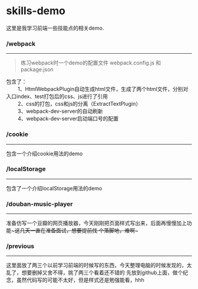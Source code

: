 # skills-demo
这里是我学习前端一些技能点的相关demo.

### /webpack
----------
>练习webpack时一个demo的配置文件 webpack.config.js 和 package.json

包含了：
		<br/>&nbsp;&nbsp;&nbsp;&nbsp;&nbsp;&nbsp;&nbsp;&nbsp;1、HtmlWebpackPlugin自动生成html文件，生成了两个html文件，分别对入口index、test打包后的css、js进行了引用
		<br/>&nbsp;&nbsp;&nbsp;&nbsp;&nbsp;&nbsp;&nbsp;&nbsp;2、css的打包，css和js的分离（ExtractTextPlugin）
		<br/>&nbsp;&nbsp;&nbsp;&nbsp;&nbsp;&nbsp;&nbsp;&nbsp;3、webpack-dev-server的自动刷新
		</br>&nbsp;&nbsp;&nbsp;&nbsp;&nbsp;&nbsp;&nbsp;&nbsp;4、webpack-dev-server启动端口号的配置
		
### /cookie
--------
包含一个介绍cookie用法的demo

### /localStorage
------------
包含了一个介绍localStorage用法的demo

### /douban-music-player
------------
准备仿写一个豆瓣的网页播放器，今天刚刚把页面样式写出来，后面再慢慢加上功能~~~这几天一直在准备面试，想要提前找
个落脚地，难啊~~~

### /previous
------------
这里面放了两三个以前学习前端的时候写的东西，今天整理电脑的时候发现的，太乱了，想要删掉又舍不得，挑了两三个看着还不错的
先放到github上面，做个纪念，虽然代码写的可能不太好，但是样式还是勉强能看，hhh